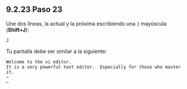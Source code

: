 ## 9.2.23 Paso 23
Une dos líneas, la actual y la próxima escribiendo una `J` mayúscula (__Shift+J__):

	J

Tu pantalla debe ser similar a la siguiente:
```
Welcome to the vi editor.                                                     
It is a very powerful text editor.  Especially for those who master it.
~                                                                          
~ 
```